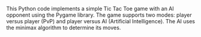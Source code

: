 This Python code implements a simple Tic Tac Toe game with an AI opponent using the Pygame library. The game supports two modes: player versus player (PvP) and player versus AI (Artificial Intelligence). The AI uses the minimax algorithm to determine its moves.
